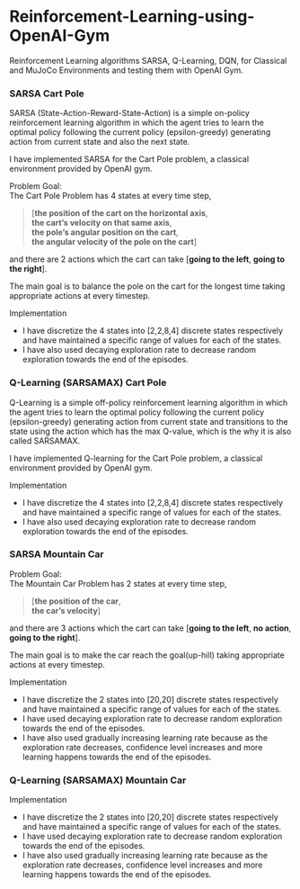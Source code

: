 # Reinforcement-Learning-using-OpenAI-Gym
Reinforcement Learning algorithms SARSA, Q-Learning, DQN, for Classical and MuJoCo Environments and testing them with OpenAI Gym.
### SARSA Cart Pole
SARSA (State-Action-Reward-State-Action) is a simple on-policy reinforcement learning
algorithm in which the agent tries to learn the optimal policy following the current policy (epsilon-greedy) generating action from current state and also the next state.

I have implemented SARSA for the Cart Pole problem, a classical environment provided by OpenAI gym. 

Problem Goal:<br/>
The Cart Pole Problem has 4 states at every time step, 
>[**the position of the cart on the horizontal
axis**, <br/>**the cart’s velocity on that same axis**, <br/>**the pole’s angular position on the cart**, <br/>**the angular
velocity of the pole on the cart**]

and there are 2 actions which the cart can take [**going to the left**,
**going to the right**]. 

The main goal is to balance the pole on the cart for the longest time taking
appropriate actions at every timestep.

Implementation<br/>
* I have discretize the 4 states into [2,2,8,4] discrete states respectively and have maintained a specific range of values for each of the states. 
* I have also used decaying exploration rate to decrease random exploration towards the end of the episodes.

### Q-Learning (SARSAMAX) Cart Pole
Q-Learning is a simple off-policy reinforcement learning
algorithm in which the agent tries to learn the optimal policy following the current policy (epsilon-greedy) generating action from current state and transitions to the state using the action which has the max Q-value, which is the why it is also called SARSAMAX.

I have implemented Q-learning for the Cart Pole problem, a classical environment provided by OpenAI gym. 

Implementation<br/>
* I have discretize the 4 states into [2,2,8,4] discrete states respectively and have maintained a specific range of values for each of the states. 
* I have also used decaying exploration rate to decrease random exploration towards the end of the episodes.

### SARSA Mountain Car

Problem Goal:<br/>
The Mountain Car Problem has 2 states at every time step, 
>[**the position of the car**, <br/>**the car’s velocity**]

and there are 3 actions which the cart can take [**going to the left**, **no action**,
**going to the right**]. 

The main goal is to make the car reach the goal(up-hill) taking
appropriate actions at every timestep.

Implementation<br/>
* I have discretize the 2 states into [20,20] discrete states respectively and have maintained a specific range of values for each of the states. 
* I have used decaying exploration rate to decrease random exploration towards the end of the episodes.
* I have also used gradually increasing learning rate because as the exploration rate decreases, confidence level increases and more learning happens towards the end of the episodes.

### Q-Learning (SARSAMAX) Mountain Car

Implementation<br/>
* I have discretize the 2 states into [20,20] discrete states respectively and have maintained a specific range of values for each of the states. 
* I have used decaying exploration rate to decrease random exploration towards the end of the episodes.
* I have also used gradually increasing learning rate because as the exploration rate decreases, confidence level increases and more learning happens towards the end of the episodes.


